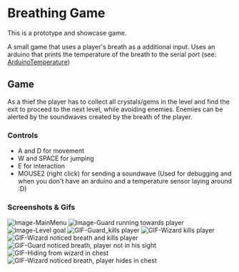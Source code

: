 # Breathing Game

This is a prototype and showcase game.

A small game that uses a player's breath as a additional input. Uses an arduino that prints the temperature of the breath to the serial port (see: [ArduinoTemperature](https://github.com/DavidPgl/ArduinoTemperature))

## Game
As a thief the player has to collect all crystals/gems in the level and find the exit to proceed to the next level, while avoiding enemies. Enemies can be alerted by the soundwaves created by the breath of the player. 

### Controls
- A and D for movement
- W and SPACE for jumping
- E for interaction
- MOUSE2 (right click) for sending a soundwave (Used for debugging and when you don't have an arduino and a temperature sensor laying around :D)

### Screenshots & Gifs

![Image-MainMenu](https://i.imgur.com/dornQsR.png)
![Image-Guard running towards player](https://i.imgur.com/jS1VUNp.png)
![Image-Level goal](https://i.imgur.com/wtiJLnz.png)
![GIF-Guard_kills player](https://media.giphy.com/media/U6M8gP7CzH2raAaQeJ/giphy.gif)
![GIF-Wizard kills player](https://media.giphy.com/media/VI8APPNBGfWuQgia1K/giphy.gif)
![GIF-Wizard noticed breath and kills player](https://media.giphy.com/media/gL38p5VmJqemwtxYwl/giphy.gif)
![GIF-Guard noticed breath, player not in his sight](https://media.giphy.com/media/cnFj9xxhjZbojS9z2P/giphy.gif)
![GIF-Hiding from wizard in chest](https://media.giphy.com/media/lnmVhAnwIgL93uqugi/giphy.gif)
![GIF-Wizard noticed breath, player hides in chest](https://media.giphy.com/media/fuKgYMQ93nJ0YWfW5B/giphy.gif)
